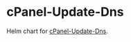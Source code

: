 # cPanel-Update-Dns

Helm chart for [cPanel-Update-Dns](https://github.com/birkoss/cPanel-Update-Dns).
